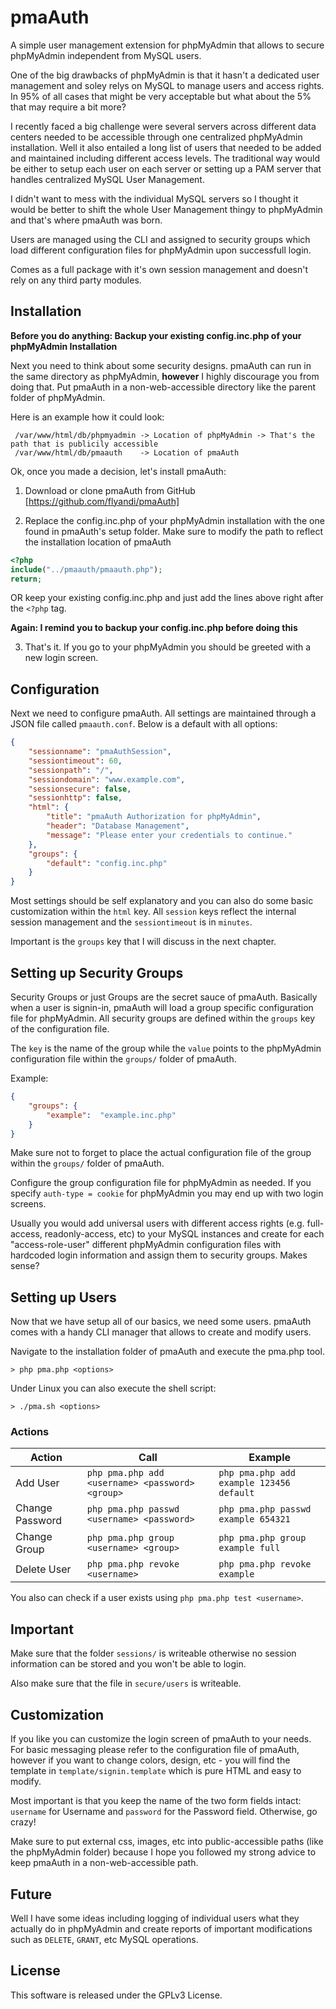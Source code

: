 pmaAuth
=======

A simple user management extension for phpMyAdmin that allows to secure phpMyAdmin independent from MySQL users.

One of the big drawbacks of phpMyAdmin is that it hasn't a dedicated user management and soley relys on MySQL to manage users and access rights. In 95% of all cases that might be very acceptable but what about the 5% that may require a bit more?

I recently faced a big challenge were several servers across different data centers needed to be accessible through one centralized phpMyAdmin installation. Well it also entailed a long list of users that needed to be added and maintained including different access levels. The traditional way would be either to setup each user on each server or setting up a PAM server that handles centralized MySQL User Management.

I didn't want to mess with the individual MySQL servers so I thought it would be better to shift the whole User Management thingy to phpMyAdmin and that's where pmaAuth was born.

Users are managed using the CLI and assigned to security groups which load different configuration files for phpMyAdmin upon successfull login.

Comes as a full package with it's own session management and doesn't rely on any third party modules.


## Installation

**Before you do anything: Backup your existing config.inc.php of your phpMyAdmin Installation**

Next you need to think about some security designs. pmaAuth can run in the same directory as phpMyAdmin, **however** I highly discourage you from doing that. Put pmaAuth in a non-web-accessible directory like the parent folder of phpMyAdmin. 

Here is an example how it could look:

```
 /var/www/html/db/phpmyadmin -> Location of phpMyAdmin -> That's the path that is publicily accessible
 /var/www/html/db/pmaauth    -> Location of pmaAuth    
```

Ok, once you made a decision, let's install pmaAuth:

1) Download or clone pmaAuth from GitHub [https://github.com/flyandi/pmaAuth]

2) Replace the config.inc.php of your phpMyAdmin installation with the one found in pmaAuth's setup folder. Make sure to modify the path to reflect the installation location of pmaAuth

```php
<?php
include("../pmaauth/pmaauth.php");
return;
```
OR keep your existing config.inc.php and just add the lines above right after the `<?php` tag.

**Again: I remind you to backup your config.inc.php before doing this**

3) That's it. If you go to your phpMyAdmin you should be greeted with a new login screen.


## Configuration

Next we need to configure pmaAuth. All settings are maintained through a JSON file called `pmaauth.conf`. Below is a default with all options: 

```json
{
	"sessionname": "pmaAuthSession",
	"sessiontimeout": 60,
	"sessionpath": "/",
	"sessiondomain": "www.example.com",
	"sessionsecure": false,
	"sessionhttp": false,
	"html": {
		"title": "pmaAuth Authorization for phpMyAdmin",
		"header": "Database Management",
		"message": "Please enter your credentials to continue."
	},
	"groups": {
		"default": "config.inc.php"
	}
}
```

Most settings should be self explanatory and you can also do some basic customization within the `html` key. All `session` keys reflect the internal session management and the `sessiontimeout` is in `minutes`. 

Important is the `groups` key that I will discuss in the next chapter.


## Setting up Security Groups

Security Groups or just Groups are the secret sauce of pmaAuth. Basically when a user is signin-in, pmaAuth will load a group specific configuration file for phpMyAdmin. All security groups are defined within the `groups` key of the configuration file.

The `key` is the name of the group while the `value` points to the phpMyAdmin configuration file within the `groups/` folder of pmaAuth.

Example:

```json
{
	"groups": {
		"example":	"example.inc.php"
	}
}
```

Make sure not to forget to place the actual configuration file of the group within the `groups/` folder of pmaAuth. 

Configure the group configuration file for phpMyAdmin as needed. If you specify `auth-type = cookie` for phpMyAdmin you may end up with two login screens. 

Usually you would add universal users with different access rights (e.g. full-access, readonly-access, etc) to your MySQL instances and create for each "access-role-user" different phpMyAdmin configuration files with hardcoded login information and assign them to security groups. Makes sense?


## Setting up Users

Now that we have setup all of our basics, we need some users. pmaAuth comes with a handy CLI manager that allows to create and modify users.

Navigate to the installation folder of pmaAuth and execute the pma.php tool. 

```shell
> php pma.php <options>
```

Under Linux you can also execute the shell script:

```shell
> ./pma.sh <options>
```

### Actions

Action			| Call													| Example
---				| ---													| ---
Add User		| `php pma.php add <username> <password> <group>`		| `php pma.php add example 123456 default`
Change Password	| `php pma.php passwd <username> <password>`			| `php pma.php passwd example 654321`
Change Group	| `php pma.php group <username> <group>`				| `php pma.php group example full`
Delete User		| `php pma.php revoke <username>`						| `php pma.php revoke example`

You also can check if a user exists using `php pma.php test <username>`.


## Important

Make sure that the folder `sessions/` is writeable otherwise no session information can be stored and you won't be able to login. 

Also make sure that the file in `secure/users` is writeable.


## Customization

If you like you can customize the login screen of pmaAuth to your needs. For basic messaging please refer to the configuration file of pmaAuth, however if you want to change colors, design, etc - you will find the template in `template/signin.template` which is pure HTML and easy to modify.

Most important is that you keep the name of the two form fields intact: `username` for Username and `password` for the Password field. Otherwise, go crazy!

Make sure to put external css, images, etc into public-accessible paths (like the phpMyAdmin folder) because I hope you followed my strong advice to keep pmaAuth in a non-web-accessible path.


## Future

Well I have some ideas including logging of individual users what they actually do in phpMyAdmin and create reports of important modifications such as `DELETE`, `GRANT`, etc MySQL operations. 

## License

This software is released under the GPLv3 License.